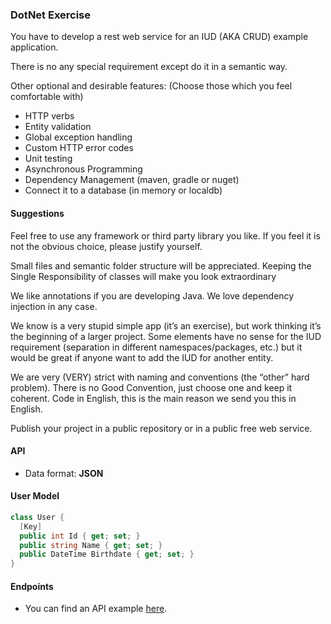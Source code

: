 ### DotNet Exercise

You have to develop a rest web service for an IUD (AKA CRUD) example application. 

There is no any special requirement except do it in a semantic way.

Other optional and desirable features:
(Choose those which you feel comfortable with)

  - HTTP verbs
  - Entity validation
  - Global exception handling
  - Custom HTTP error codes
  - Unit testing
  - Asynchronous Programming
  - Dependency Management (maven, gradle or nuget)
  - Connect it to a database (in memory or localdb)

#### Suggestions

Feel free to use any framework or third party library you like. If you feel it is not the obvious choice, please justify yourself. 

Small files and semantic folder structure will be appreciated. Keeping the Single Responsibility of classes will make you look extraordinary

We like annotations if you are developing Java. We love dependency injection in any case.

We know is a very stupid simple app (it’s an exercise), but work thinking it’s the beginning of a larger project. Some elements have no sense for the IUD requirement (separation in different namespaces/packages, etc.) but it would be great if anyone want to add the IUD for another entity.

We are very (VERY) strict with naming and conventions (the “other” hard problem). There is no Good Convention, just choose one and keep it coherent. Code in English, this is the main reason we send you this in English. 

Publish your project in a public repository or in a public free web service. 

#### API
- Data format: **JSON**

#### User Model

``` c#
class User {
  [Key]
  public int Id { get; set; }
  public string Name { get; set; }
  public DateTime Birthdate { get; set; }
}
```

#### Endpoints
- You can find an API example [here](https://hello-world.innocv.com/swagger).